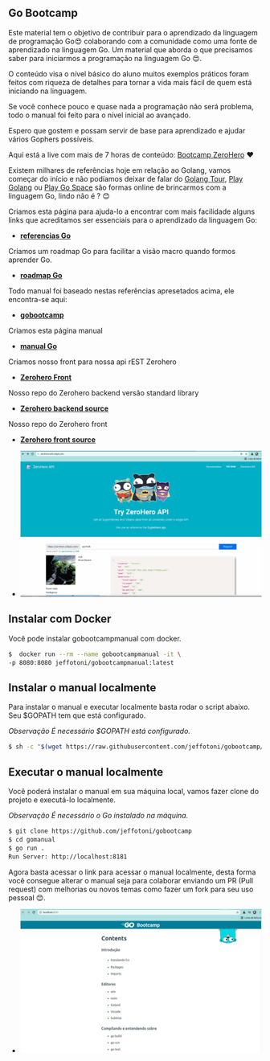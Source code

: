 ## Go Bootcamp

Este material tem o objetivo de contribuir para o aprendizado da linguagem de programação Go😍 colaborando com a comunidade como uma fonte de aprendizado na linguagem Go. Um material que aborda o que precisamos saber para iniciarmos a programação na linguagem Go 😍.

O conteúdo visa o nível básico do aluno muitos exemplos práticos foram feitos com riqueza de detalhes para tornar a vida mais fácil de quem está iniciando na linguagem.

Se você conhece pouco e quase nada a programação não será problema, todo o manual foi feito para o nível inicial ao avançado.

Espero que gostem e possam servir de base para aprendizado e ajudar vários Gophers possíveis.

Aqui está a live com mais de 7 horas de conteúdo: [Bootcamp ZeroHero](https://www.youtube.com/watch?v=XVE3hHW7Wvs) ❤️

Existem milhares de referências hoje em relação ao Golang, vamos começar do início e não podíamos deixar de falar do [Golang Tour](https://go.dev/tour/welcome/1), [Play Golang](https://go.dev/play) ou [Play Go Space](https://goplay.space/) são formas online de brincarmos com a linguagem Go, lindo não é ? 😊

Criamos esta página para ajuda-lo a encontrar com mais facilidade alguns links que acreditamos ser essenciais para o aprendizado da linguagem Go: 
* **[referencias Go](https://github.com/jeffotoni/gobootcamp/tree/main/references)**

Criamos um roadmap Go para facilitar a visão macro quando formos aprender Go.
* **[roadmap Go](roadmap/goroadmap.png)**

Todo manual foi baseado nestas referências apresetados acima, ele encontra-se aqui: 
* **[gobootcamp](https://gobootcamp.jeffotoni.com/)**

Criamos esta página manual
* **[manual Go](https://github.com/jeffotoni/gobootcamp/tree/main/gomanual)**

Criamos nosso front para nossa api rEST Zerohero
* **[Zerohero Front](https://zerohero.web.s3apis.com)**

Nosso repo do Zerohero backend versão standard library
* **[Zerohero backend source](https://github.com/jeffotoni/gzerohero)**

Nosso repo do Zerohero front
* **[Zerohero front source](https://github.com/jeffotoni/gzerohero.web)**
- ![zerohero front](img/zerohero-front.png?raw=true "zerohero front")

## Instalar com Docker

Você pode instalar gobootcampmanual com docker.

```bash
$  docker run --rm --name gobootcampmanual -it \
-p 8080:8080 jeffotoni/gobootcampmanual:latest
```

## Instalar o manual localmente

Para instalar o manual e executar localmente basta rodar o script abaixo. Seu $GOPATH tem que está configurado.

_Observação_ 
_É necessário $GOPATH está configurado._

```bash
$ sh -c "$(wget https://raw.githubusercontent.com/jeffotoni/gobootcamp/main/install/v1/install.sh -O -)"
```

## Executar o manual localmente

Você poderá instalar o manual em sua máquina local, vamos fazer clone do projeto e executá-lo localmente. 

_Observação_ 
_É necessário o Go instalado na máquina._

```bash
$ git clone https://github.com/jeffotoni/gobootcamp
$ cd gomanual
$ go run .
Run Server: http://localhost:8181
```
Agora basta acessar o link para acessar o manual localmente, desta forma você consegue alterar o manual seja para colaborar enviando um PR (Pull request) com melhorias ou novos temas como fazer um fork para seu uso pessoal 😊.

- ![gobootcamp](img/gobootcamp1.jpg?raw=true "gobootcamp")


